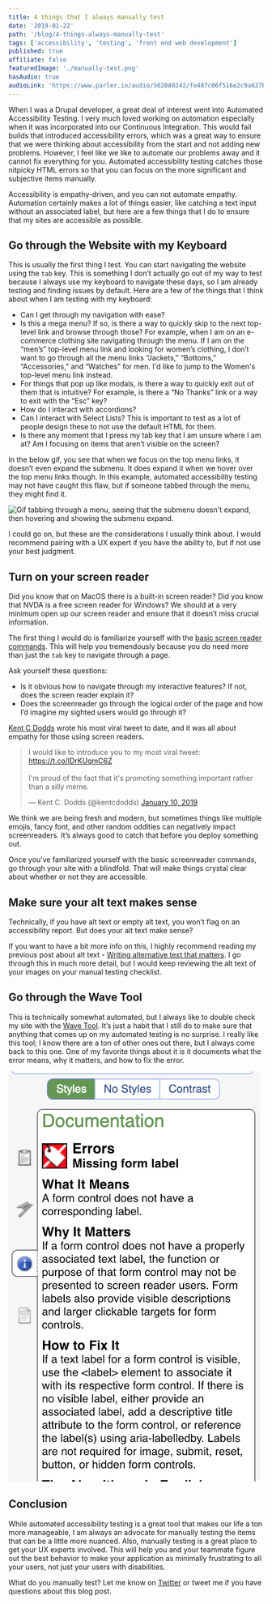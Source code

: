 ```yaml
---
title: 4 things that I always manually test
date: '2019-01-22'
path: '/blog/4-things-always-manually-test'
tags: ['accessibility', 'testing', 'front end web development']
published: true
affiliate: false
featuredImage: './manually-test.png'
hasAudio: true
audioLink: 'https://www.parler.io/audio/502080242/fe487c06f516e2c9a627b987a5ed0a7b4aa7b405.49f907de-8e08-421a-be73-a522dc5894c6.mp3'
---
```


When I was a Drupal developer, a great deal of interest went into Automated Accessibility Testing. I very much loved working on automation especially when it was incorporated into our Continuous Integration. This would fail builds that introduced accessibility errors, which was a great way to ensure that we were thinking about accessibility from the start and not adding new problems. However, I feel like we like to automate our problems away and it cannot fix everything for you. Automated accessibility testing catches those nitpicky HTML errors so that you can focus on the more significant and subjective items manually.

Accessibility is empathy-driven, and you can not automate empathy. Automation certainly makes a lot of things easier, like catching a text input without an associated label, but here are a few things that I do to ensure that my sites are accessible as possible.

## Go through the Website with my Keyboard

This is usually the first thing I test. You can start navigating the website using the `tab` key. This is something I don’t actually go out of my way to test because I always use my keyboard to navigate these days, so I am already testing and finding issues by default. Here are a few of the things that I think about when I am testing with my keyboard:

- Can I get through my navigation with ease?
- Is this a mega menu? If so, is there a way to quickly skip to the next top-level link and browse through those? For example, when I am on an e-commerce clothing site navigating through the menu. If I am on the “men’s” top-level menu link and looking for women’s clothing, I don’t want to go through all the menu links “Jackets,” “Bottoms,” “Accessories,” and “Watches” for men. I'd like to jump to the Women's top-level menu link instead.
- For things that pop up like modals, is there a way to quickly exit out of them that is intuitive? For example, is there a “No Thanks” link or a way to exit with the “Esc” key?
- How do I interact with accordions?
- Can I interact with Select Lists? This is important to test as a lot of people design these to not use the default HTML for them.
- Is there any moment that I press my tab key that I am unsure where I am at? Am I focusing on items that aren’t visible on the screen?

In the below gif, you see that when we focus on the top menu links, it doesn’t even expand the submenu. It does expand it when we hover over the top menu links though. In this example, automated accessibility testing may not have caught this flaw, but if someone tabbed through the menu, they might find it.

![Gif tabbing through a menu, seeing that the submenu doesn't expand, then hovering and showing the submenu expand.](https://media.giphy.com/media/jlrAWR6325DrxGWghX/giphy.gif)

I could go on, but these are the considerations I usually think about. I would recommend pairing with a UX expert if you have the ability to, but if not use your best judgment.

## Turn on your screen reader

Did you know that on MacOS there is a built-in screen reader? Did you know that NVDA is a free screen reader for Windows? We should at a very minimum open up our screen reader and ensure that it doesn’t miss crucial information.

The first thing I would do is familiarize yourself with the [basic screen reader commands](https://developer.paciellogroup.com/blog/2015/01/basic-screen-reader-commands-for-accessibility-testing/). This will help you tremendously because you do need more than just the `tab` key to navigate through a page.

Ask yourself these questions:

- Is it obvious how to navigate through my interactive features? If not, does the screen reader explain it?
- Does the screenreader go through the logical order of the page and how I’d imagine my sighted users would go through it?

[Kent C Dodds](https://twitter.com/kentcdodds) wrote his most viral tweet to date, and it was all about empathy for those using screen readers.

<blockquote class="twitter-tweet" data-lang="en"><p lang="en" dir="ltr">I would like to introduce you to my most viral tweet: <a href="https://t.co/lDrKUqmC6Z">https://t.co/lDrKUqmC6Z</a><br><br>I&#39;m proud of the fact that it&#39;s promoting something important rather than a silly meme.</p>&mdash; Kent C. Dodds (@kentcdodds) <a href="https://twitter.com/kentcdodds/status/1083392902716219392?ref_src=twsrc%5Etfw">January 10, 2019</a></blockquote>

We think we are being fresh and modern, but sometimes things like multiple emojis, fancy font, and other random oddities can negatively impact screenreaders. It’s always good to catch that before you deploy something out.

Once you’ve familiarized yourself with the basic screenreader commands, go through your site with a blindfold. That will make things crystal clear about whether or not they are accessible.

## Make sure your alt text makes sense

Technically, if you have alt text or empty alt text, you won’t flag on an accessibility report. But does your alt text make sense?

If you want to have a bit more info on this, I highly recommend reading my previous post about alt text - [Writing alternative text that matters](/blog/writing-alternative-text-matters). I go through this in much more detail, but I would keep reviewing the alt text of your images on your manual testing checklist.

## Go through the Wave Tool

This is technically somewhat automated, but I always like to double check my site with the [Wave Tool](https://chrome.google.com/webstore/detail/wave-evaluation-tool/jbbplnpkjmmeebjpijfedlgcdilocofh?hl=en-US). It’s just a habit that I still do to make sure that anything that comes up on my automated testing is no surprise. I really like this tool; I know there are a ton of other ones out there, but I always come back to this one. One of my favorite things about it is it documents what the error means, why it matters, and how to fix the error.

![Screen Shot of the Wave Tool being used showing how to fix accessibility issues.](./wave-tool-documentation-screenshot.png)

## Conclusion

While automated accessibility testing is a great tool that makes our life a ton more manageable, I am always an advocate for manually testing the items that can be a little more nuanced. Also, manually testing is a great place to get your UX experts involved. This will help you and your teammate figure out the best behavior to make your application as minimally frustrating to all your users, not just your users with disabilities.

What do you manually test? Let me know on [Twitter](https://twitter.com/LittleKope/) or tweet me if you have questions about this blog post.
